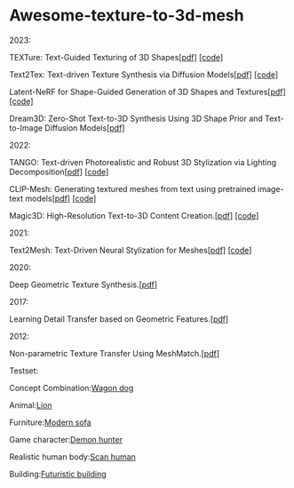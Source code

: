 # Awesome-texture-to-3d-mesh

2023:

TEXTure: Text-Guided Texturing of 3D Shapes[[pdf]](https://arxiv.org/abs/2302.01721)
[[code]](https://github.com/TEXTurePaper/TEXTurePaper)

Text2Tex: Text-driven Texture Synthesis via Diffusion Models[[pdf]](https://arxiv.org/abs/2303.11396)
[[code]](https://github.com/daveredrum/Text2Tex)

Latent-NeRF for Shape-Guided Generation of 3D Shapes and Textures[[pdf]](https://arxiv.org/abs/2211.07600)
[[code]](https://github.com/eladrich/latent-nerf)

Dream3D: Zero-Shot Text-to-3D Synthesis Using 3D Shape Prior and Text-to-Image Diffusion Models[[pdf]](https://arxiv.org/abs/2212.14704)

2022:

TANGO: Text-driven Photorealistic and Robust 3D Stylization via Lighting Decomposition[[pdf]](https://arxiv.org/abs/2210.11277)
[[code]](https://github.com/Gorilla-Lab-SCUT/tango)

CLIP-Mesh: Generating textured meshes from text using pretrained image-text models[[pdf]](https://arxiv.org/abs/2203.13333)
[[code]](https://github.com/NasirKhalid24/CLIP-Mesh)


Magic3D: High-Resolution Text-to-3D Content Creation.[[pdf]](https://arxiv.org/abs/2211.10440)
[[code]](https://github.com/chinhsuanwu/dreamfusionacc)

2021:

Text2Mesh: Text-Driven Neural Stylization for Meshes[[pdf]](https://arxiv.org/abs/2112.03221)
[[code]](https://github.com/threedle/text2mesh)

2020:

Deep Geometric Texture Synthesis.[[pdf]](https://arxiv.org/pdf/2007.00074.pdf)


2017:

Learning Detail Transfer based on Geometric Features.[[pdf]](https://diglib.eg.org/xmlui/bitstream/handle/10.1111/cgf13132/v36i2pp361-373.pdf?sequence=1&isAllowed=y)

2012:

Non-parametric Texture Transfer Using MeshMatch.[[pdf]](https://danbgoldman.com/misc/meshmatch/meshmatch.pdf)


Testset:

Concept Combination:[Wagon dog](https://sketchfab.com/3d-models/wagon-dog-0a4a4bbc0d9b4425aa7dee8b0e50fc4a)

Animal:[Lion](https://sketchfab.com/3d-models/lion-f94d39b60c5846148b63b523c8e85ed4)

Furniture:[Modern sofa](https://sketchfab.com/3d-models/modern-sofa-ac92f6e97eaa43c4ad6cb8f7c65ac43f)

Game character:[Demon hunter](https://sketchfab.com/3d-models/demon-hunter-ff6a14371bc347d9a1526f5e64b29327)

Realistic human body:[Scan human](https://sketchfab.com/3d-models/3d-scan-man-1-ad42febfaeb64aa0992e804acc9e7ccd)

Building:[Futuristic building](https://sketchfab.com/3d-models/futuristic-building-e73f9bb9981d469c8a8ccdc1f168faad)



